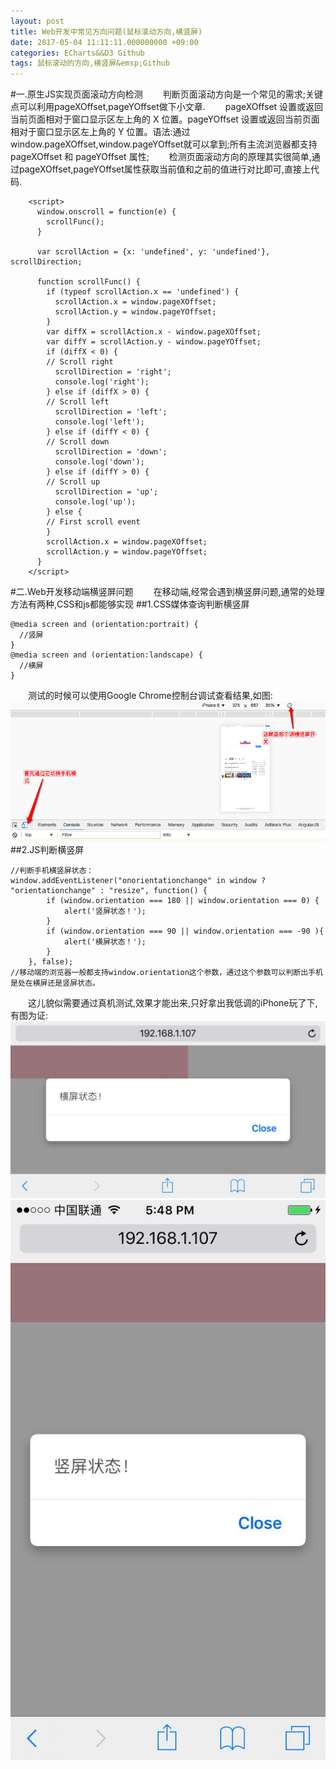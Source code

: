 ```yaml
---
layout: post
title: Web开发中常见方向问题(鼠标滚动方向,横竖屏)
date: 2017-05-04 11:11:11.000000000 +09:00
categories: ECharts&&D3 Github
tags: 鼠标滚动的方向,横竖屏&emsp;Github
---
```



#一.原生JS实现页面滚动方向检测
&emsp;&emsp;判断页面滚动方向是一个常见的需求;关键点可以利用pageXOffset,pageYOffset做下小文章.
&emsp;&emsp;pageXOffset 设置或返回当前页面相对于窗口显示区左上角的 X 位置。pageYOffset 设置或返回当前页面相对于窗口显示区左上角的 Y 位置。语法:通过
window.pageXOffset,window.pageYOffset就可以拿到;所有主流浏览器都支持pageXOffset 和 pageYOffset 属性;
&emsp;&emsp;检测页面滚动方向的原理其实很简单,通过pageXOffset,pageYOffset属性获取当前值和之前的值进行对比即可,直接上代码.

```
	<script>
	  window.onscroll = function(e) {
	    scrollFunc();
	  }
	
	  var scrollAction = {x: 'undefined', y: 'undefined'}, scrollDirection;
	
	  function scrollFunc() {
	    if (typeof scrollAction.x == 'undefined') {
	      scrollAction.x = window.pageXOffset;
	      scrollAction.y = window.pageYOffset;
	    }
	    var diffX = scrollAction.x - window.pageXOffset;
	    var diffY = scrollAction.y - window.pageYOffset;
	    if (diffX < 0) {
	    // Scroll right
	      scrollDirection = 'right';
	      console.log('right');
	    } else if (diffX > 0) {
	    // Scroll left
	      scrollDirection = 'left';
	      console.log('left');
	    } else if (diffY < 0) {
	    // Scroll down
	      scrollDirection = 'down';
	      console.log('down');
	    } else if (diffY > 0) {
	    // Scroll up
	      scrollDirection = 'up';
	      console.log('up');
	    } else {
	    // First scroll event
	    }
	    scrollAction.x = window.pageXOffset;
	    scrollAction.y = window.pageYOffset;
	  }
	</script>
```


#二.Web开发移动端横竖屏问题
&emsp;&emsp;在移动端,经常会遇到横竖屏问题,通常的处理方法有两种,CSS和js都能够实现
##1.CSS媒体查询判断横竖屏
```
@media screen and (orientation:portrait) {
  //竖屏
}
@media screen and (orientation:landscape) {
  //横屏
}
```
&emsp;&emsp;测试的时候可以使用Google Chrome控制台调试查看结果,如图:
	![image](/assets/2017-04-08-images/mobile.png)
##2.JS判断横竖屏
```
//判断手机横竖屏状态：
window.addEventListener("onorientationchange" in window ? "orientationchange" : "resize", function() {
        if (window.orientation === 180 || window.orientation === 0) { 
            alert('竖屏状态！');
        } 
        if (window.orientation === 90 || window.orientation === -90 ){ 
            alert('横屏状态！');
        }  
    }, false); 
//移动端的浏览器一般都支持window.orientation这个参数，通过这个参数可以判断出手机是处在横屏还是竖屏状态。
```
&emsp;&emsp;这儿貌似需要通过真机测试,效果才能出来,只好拿出我低调的iPhone玩了下,有图为证:
![image](/assets/2017-04-08-images/landscape.jpeg)
![image](/assets/2017-04-08-images/portrait.jpeg)



